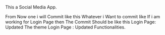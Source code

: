 This a Social Media App.

From Now one i will Commit like this Whatever i Want to commit like
If i am working for Login Page then The Commit Should be like this
Login Page: Updated The theme
Login Page : Updated Functionalities.

